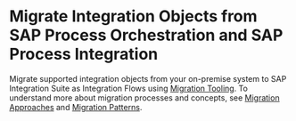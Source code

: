 <!-- loio7e7909e6ebd44365867a6c611d94083a -->

# Migrate Integration Objects from SAP Process Orchestration and SAP Process Integration

Migrate supported integration objects from your on-premise system to SAP Integration Suite as Integration Flows using [Migration Tooling](../migration-tooling-6061016.md). To understand more about migration processes and concepts, see [Migration Approaches](../migration-approaches-9ddb257.md) and [Migration Patterns](../migration-patterns-40c080f.md).

